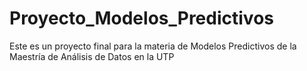 # Proyecto_Modelos_Predictivos
Este es un proyecto final para la materia de Modelos Predictivos de la Maestría de Análisis de Datos en la UTP
